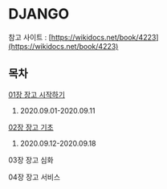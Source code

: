 # DJANGO

참고 사이트 : [https://wikidocs.net/book/4223](https://wikidocs.net/book/4223)

## 목차

[01장 장고 시작하기](chp_01/README.md)
1. 2020.09.01-2020.09.11

[02장 장고 기초](chp_02/README.md)
1. 2020.09.12-2020.09.18

03장 장고 심화

04장 장고 서비스